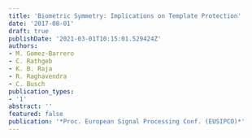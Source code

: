 ```yaml
---
title: 'Biometric Symmetry: Implications on Template Protection'
date: '2017-08-01'
draft: true
publishDate: '2021-03-01T10:15:01.529424Z'
authors:
- M. Gomez-Barrero
- C. Rathgeb
- K. B. Raja
- R. Raghavendra
- C. Busch
publication_types:
- '1'
abstract: ''
featured: false
publication: '*Proc. European Signal Processing Conf. (EUSIPCO)*'
---
```


